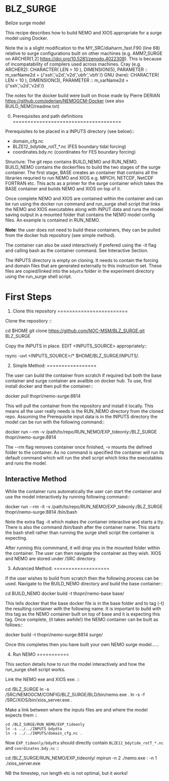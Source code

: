 # BLZ_SURGE
Belize surge model


This recipe describes how to build NEMO and XIOS appropriate for a surge model
using Docker.

Note the is a slight modification to the MY_SRC/diaharm_fast.F90 (line 68)
relative to  surge configurations built on other machines (e.g. AMM7_SURGE on
  ARCHER[1,2] https://doi.org/10.5281/zenodo.4022309).
This is because of incompatability of compilers used across machines.
Cray (e.g. ARCHER2):
CHARACTER( LEN = 10 ), DIMENSION(5), PARAMETER :: m_varName2d = (/'ssh','u2d','v2d','ubfr','vbfr'/)
GNU (here):
CHARACTER( LEN = 10 ), DIMENSION(3), PARAMETER :: m_varName2d = (/'ssh','u2d','v2d'/)

The notes for the docker build were built on those made by Pierre DERIAN
https://github.com/pderian/NEMOGCM-Docker (see also BUILD_NEMO/readme.txt)

0) Prerequisites and path definitions
=====================================

Prerequisites to be placed in a INPUTS directory (see below)::

  * domain_cfg.nc
  * BLZE12_bdytide_rotT_*.nc   (FES boundary tidal forcing)
  * coordinates.bdy.nc (coordinates for FES boundary forcing)

Structure:
The git repo contains BUILD_NEMO and RUN_NEMO. BUILD_NEMO contains the dockerfiles to build the two stages of the surge container. The first stage, BASE creates an container that contains all the libraries requried to run NEMO and XIOS e.g. MPICH, NETCDF, NetCDF FORTRAN etc. This acts as a primer for the surge container which takes the BASE container and builds NEMO and XIOS on top of it. 

Once complete NEMO and XIOS are contained within the container and can be run using the docker run command and run_surge shell script that links the NEMO and XIOS executables along with INPUT data and runs the model saving output in a mounted folder that contains the NEMO model config files. An example is contained in RUN_NEMO. 

**Note**: the user does not need to build these containers, they can be pulled from the docker hub repository (see simple method).

The container can also be used interactively if prefered using the -it flag and calling bash as the container command. See Interactive Section.

The INPUTS directory is empty on cloning.  It needs to contain the forcing and
domain files that are generated externally to this instruction set. These files
are copied/linked into the `bdydta` folder in the experiment directory using the run_surge shell script.

First Steps
===========

1) Clone this repository
========================

Clone the repository ::

  cd $HOME
  git clone https://github.com/NOC-MSM/BLZ_SURGE.git BLZ_SURGE

Copy the INPUTS in place. EDIT <INPUTS_SOURCE> appropriately::

  rsync -uvt <INPUTS_SOURCE>/* $HOME/BLZ_SURGE/INPUTS/.

2) Simple Method:
=================

The user can build the container from scratch if required but both the base container and surge container are availble on docker hub. To use, first install docker and then pull the container::
  
  docker pull thopri/nemo-surge:8814

This will pull the container from the repository and install it locally. This means all the user really needs is the RUN_NEMO directory from the cloned repo. Assuming the Prerequisite input data is in the INPUTS directory the model can be run with the following command::

  docker run --rm -v /path/to/repo/RUN_NEMO/EXP_tideonly:/BLZ_SURGE thopri/nemo-surge:8814

The --rm flag removes container once finished, -v mounts the defined folder to the container. As no command is specified the container will run its default command which will run the shell script which links the executables and runs the model. 

Interactive Method
------------------

While the container runs automatically the user can start the container and use the model interactively by running following command::

  docker run --rm -it -v /path/to/repo/RUN_NEMO/EXP_tideonly:/BLZ_SURGE thopri/nemo-surge:8814 /bin/bash

Note the extra flag -it which makes the container interactive and starts a tty. There is also the command /bin/bash after the container name. This starts the bash shell rather than running the surge shell script the container is expecting.

After running this commmand, it will drop you in the mounted folder within the container. The user can then navigate the container as they wish. XIOS and NEMO are stored under /SRC directory. 

3) Advanced Method:
===================

If the user wishes to build from scratch then the following process can be used. Navigate to the BUILD_NEMO directory and build the base container::

  cd BUILD_NEMO
  docker build -t thopri/nemo-base base/

This tells docker that the base docker file is in the base folder and to tag (-t) the resulting container with the following name. It is important to build with this tag as the NEMO container built on top of base and it is expecting this tag. Once complete, (it takes awhile!) the NEMO container can be built as follows::

  docker build -t thopri/nemo-surge:8814 surge/

Once this completes then you have built your own NEMO surge model......

4) Run NEMO
===========

This section details how to run the model interactively and how the run_surge shell script works.

Link the NEMO exe and XIOS exe. ::
  
  cd /BLZ_SURGE
  ln -s /SRC/NEMOGCM/CONFIG/BLZ_SURGE/BLD/bin/nemo.exe .
  ln -s -f /SRC/XIOS/bin/xios_server.exe .

Make a link between where the inputs files are and where the model expects them ::

    cd /BLZ_SURGE/RUN_NEMO/EXP_tideonly
    ln -s ../../INPUTS bdydta
    ln -s ../../INPUTS/domain_cfg.nc .

Now `EXP_tideonly/bdydta` should directly contain `BLZE12_bdytide_rotT_*.nc` and
`coordinates.bdy.nc`
::

  cd /BLZ_SURGE/RUN_NEMO/EXP_tideonly/
  mpirun -n 2 ./nemo.exe : -n 1 ./xios_server.exe

NB the timestep, run length etc is not optimal, but it works!
